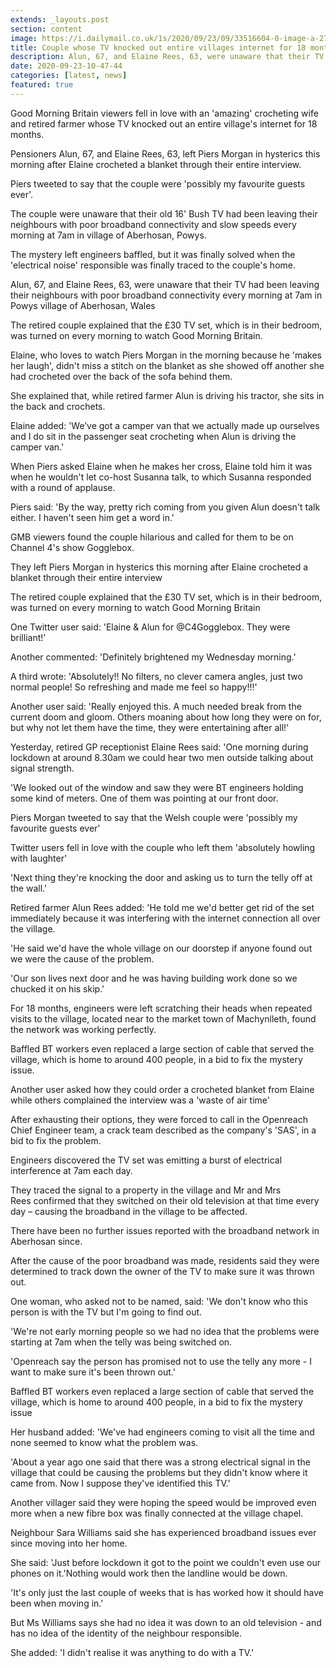 ```yaml
---
extends: _layouts.post
section: content
image: https://i.dailymail.co.uk/1s/2020/09/23/09/33516604-0-image-a-27_1600851327960.jpg 
title: Couple whose TV knocked out entire villages internet for 18 months leave Piers Morgan in hysterics 
description: Alun, 67, and Elaine Rees, 63, were unaware that their TV had been leaving neighbours in Aberhosan, Powys, with poor broadband connectivity every morning. 
date: 2020-09-23-10-47-44 
categories: [latest, news] 
featured: true 
--- 
```

Good Morning Britain viewers fell in love with an 'amazing' crocheting wife and retired farmer whose TV knocked out an entire village's internet for 18 months. 

Pensioners Alun, 67, and Elaine Rees, 63, left Piers Morgan in hysterics this morning after Elaine crocheted a blanket through their entire interview. 

Piers tweeted to say that the couple were 'possibly my favourite guests ever'.  

The couple were unaware that their old 16' Bush TV had been leaving their neighbours with poor broadband connectivity and slow speeds every morning at 7am in village of Aberhosan, Powys. 

The mystery left engineers baffled, but it was finally solved when the 'electrical noise' responsible was finally traced to the couple's home.

 Alun, 67, and Elaine Rees, 63, were unaware that their TV had been leaving their neighbours with poor broadband connectivity every morning at 7am in Powys village of Aberhosan, Wales

The retired couple explained that the £30 TV set, which is in their bedroom, was turned on every morning to watch Good Morning Britain. 

Elaine, who loves to watch Piers Morgan in the morning because he 'makes her laugh', didn't miss a stitch on the blanket as she showed off another she had crocheted over the back of the sofa behind them. 

She explained that, while retired farmer Alun is driving his tractor, she sits in the back and crochets. 

Elaine added: 'We’ve got a camper van that we actually made up ourselves and I do sit in the passenger seat crocheting when Alun is driving the camper van.' 

When Piers asked Elaine when he makes her cross, Elaine told him it was when he wouldn't let co-host Susanna talk, to which Susanna responded with a round of applause. 

Piers said: 'By the way, pretty rich coming from you given Alun doesn't talk either. I haven't seen him get a word in.'  

GMB viewers found the couple hilarious and called for them to be on Channel 4's show Gogglebox.   

They left Piers Morgan in hysterics this morning after Elaine crocheted a blanket through their entire interview

The retired couple explained that the £30 TV set, which is in their bedroom, was turned on every morning to watch Good Morning Britain 

One Twitter user said: 'Elaine & Alun for @C4Gogglebox. They were brilliant!' 

Another commented: 'Definitely brightened my Wednesday morning.' 

A third wrote: 'Absolutely!! No filters, no clever camera angles, just two normal people! So refreshing and made me feel so happy!!!' 

Another user said: 'Really enjoyed this. A much needed break from the current doom and gloom. Others moaning about how long they were on for, but why not let them have the time, they were entertaining after all!'  

Yesterday, retired GP receptionist Elaine Rees said: 'One morning during lockdown at around 8.30am we could hear two men outside talking about signal strength.

'We looked out of the window and saw they were BT engineers holding some kind of meters. One of them was pointing at our front door.

Piers Morgan tweeted to say that the Welsh couple were 'possibly my favourite guests ever'















Twitter users fell in love with the couple who left them 'absolutely howling with laughter'

'Next thing they're knocking the door and asking us to turn the telly off at the wall.'

Retired farmer Alun Rees added: 'He told me we'd better get rid of the set immediately because it was interfering with the internet connection all over the village. 

'He said we'd have the whole village on our doorstep if anyone found out we were the cause of the problem.

'Our son lives next door and he was having building work done so we chucked it on his skip.' 

For 18 months, engineers were left scratching their heads when repeated visits to the village, located near to the market town of Machynlleth, found the network was working perfectly.

Baffled BT workers even replaced a large section of cable that served the village, which is home to around 400 people, in a bid to fix the mystery issue.









Another user asked how they could order a crocheted blanket from Elaine while others complained the interview was a 'waste of air time'

After exhausting their options, they were forced to call in the Openreach Chief Engineer team, a crack team described as the company's 'SAS', in a bid to fix the problem.

Engineers discovered the TV set was emitting a burst of electrical interference at 7am each day.

They traced the signal to a property in the village and Mr and Mrs Rees confirmed that they switched on their old television at that time every day – causing the broadband in the village to be affected.

There have been no further issues reported with the broadband network in Aberhosan since. 

After the cause of the poor broadband was made, residents said they were determined to track down the owner of the TV to make sure it was thrown out.  

One woman, who asked not to be named, said: 'We don't know who this person is with the TV but I'm going to find out.

'We're not early morning people so we had no idea that the problems were starting at 7am when the telly was being switched on.

'Openreach say the person has promised not to use the telly any more - I want to make sure it's been thrown out.'

Baffled BT workers even replaced a large section of cable that served the village, which is home to around 400 people, in a bid to fix the mystery issue 

Her husband added: 'We've had engineers coming to visit all the time and none seemed to know what the problem was.

'About a year ago one said that there was a strong electrical signal in the village that could be causing the problems but they didn't know where it came from. Now I suppose they've identified this TV.'

Another villager said they were hoping the speed would be improved even more when a new fibre box was finally connected at the village chapel.

Neighbour Sara Williams said she has experienced broadband issues ever since moving into her home.

She said: 'Just before lockdown it got to the point we couldn't even use our phones on it.'Nothing would work then the landline would be down.

'It's only just the last couple of weeks that is has worked how it should have been when moving in.'

But Ms Williams says she had no idea it was down to an old television - and has no idea of the identity of the neighbour responsible.

She added: 'I didn't realise it was anything to do with a TV.'

